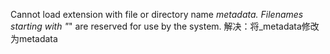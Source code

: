 Cannot load extension with file or directory name _metadata. Filenames starting with "_" are reserved for use by the system.
解决：将_metadata修改为metadata